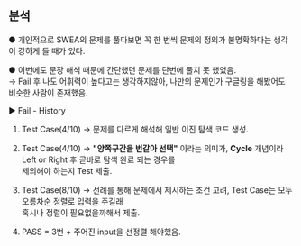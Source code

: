 ## 분석
● 개인적으로 SWEA의 문제를 풀다보면 꼭 한 번씩 문제의 정의가 불명확하다는 생각이 강하게 들 때가 있다.  

● 이번에도 문장 해석 때문에 간단했던 문제를 단번에 풀지 못 했었음.  
→ Fail 후 나도 어휘력이 높다고는 생각하지않아, 나만의 문제인가 구글링을 해봤어도 비슷한 사람이 존재했음.  

▶ Fail - History  
1. Test Case(4/10) → 문제를 다르게 해석해 일반 이진 탐색 코드 생성.  

2. Test Case(4/10) → **"양쪽구간을 번갈아 선택"** 이라는 의미가, **Cycle** 개념이라 Left or Right 후 곧바로 탐색 완료 되는 경우를  
제외해야 하는지 Test 제출.  

3. Test Case(8/10) → 선례를 통해 문제에서 제시하는 조건 고려, Test Case는 모두 오름차순 정렬로 입력을 주길래  
혹시나 정렬이 필요없을까해서 제출.  

4. PASS = 3번 + 주어진 input을 선정렬 해야했음.  
